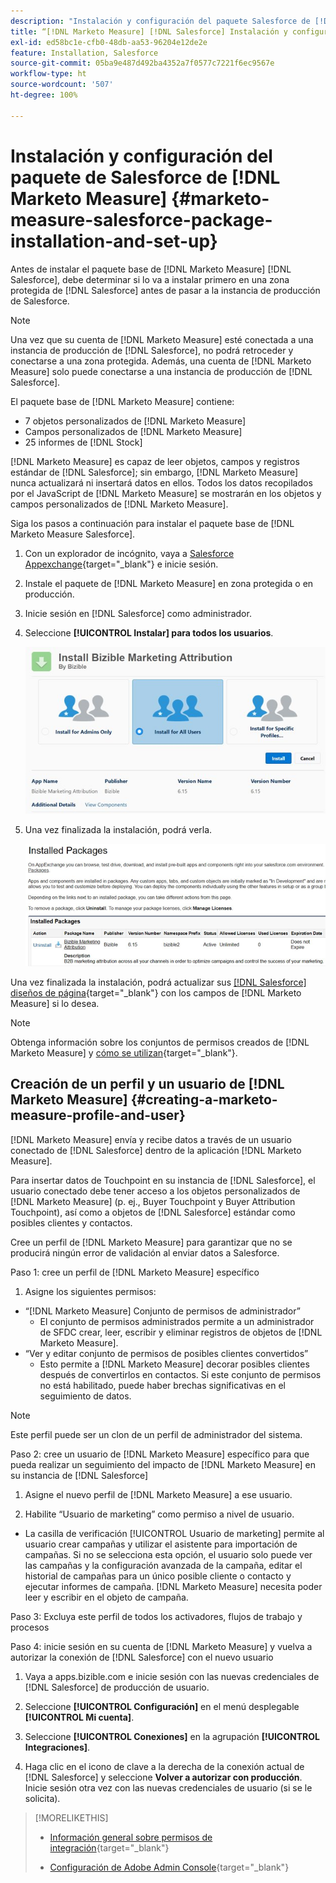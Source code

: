 ```yaml
---
description: "Instalación y configuración del paquete Salesforce de [!DNL Marketo Measure]-  [!DNL Marketo Measure]"
title: “[!DNL Marketo Measure] [!DNL Salesforce] Instalación y configuración del paquete”
exl-id: ed58bc1e-cfb0-48db-aa53-96204e12de2e
feature: Installation, Salesforce
source-git-commit: 05ba9e487d492ba4352a7f0577c7221f6ec9567e
workflow-type: ht
source-wordcount: '507'
ht-degree: 100%

---
```


# Instalación y configuración del paquete de Salesforce de [!DNL Marketo Measure] {#marketo-measure-salesforce-package-installation-and-set-up}

Antes de instalar el paquete base de [!DNL Marketo Measure] [!DNL Salesforce], debe determinar si lo va a instalar primero en una zona protegida de [!DNL Salesforce] antes de pasar a la instancia de producción de Salesforce.

>[!NOTE]
>
>Una vez que su cuenta de [!DNL Marketo Measure] esté conectada a una instancia de producción de [!DNL Salesforce], no podrá retroceder y conectarse a una zona protegida. Además, una cuenta de [!DNL Marketo Measure] solo puede conectarse a una instancia de producción de [!DNL Salesforce].

El paquete base de [!DNL Marketo Measure] contiene:

* 7 objetos personalizados de [!DNL Marketo Measure]
* Campos personalizados de [!DNL Marketo Measure]
* 25 informes de [!DNL Stock]

[!DNL Marketo Measure] es capaz de leer objetos, campos y registros estándar de [!DNL Salesforce]; sin embargo, [!DNL Marketo Measure] nunca actualizará ni insertará datos en ellos. Todos los datos recopilados por el JavaScript de [!DNL Marketo Measure] se mostrarán en los objetos y campos personalizados de [!DNL Marketo Measure].

Siga los pasos a continuación para instalar el paquete base de [!DNL Marketo Measure Salesforce].

1. Con un explorador de incógnito, vaya a [Salesforce Appexchange](https://appexchange.salesforce.com/appxListingDetail?listingId=a0N3000000B3KLuEAN){target="_blank"} e inicie sesión.

1. Instale el paquete de [!DNL Marketo Measure] en zona protegida o en producción.

1. Inicie sesión en [!DNL Salesforce] como administrador.

1. Seleccione **[!UICONTROL Instalar] para todos los usuarios**.

   ![](assets/marketo-measure-salesforce-package-installation-and-set-up-1.png)

1. Una vez finalizada la instalación, podrá verla.

   ![](assets/marketo-measure-salesforce-package-installation-and-set-up-2.png)

Una vez finalizada la instalación, podrá actualizar sus [[!DNL Salesforce] diseños de página](/help/configuration-and-setup/marketo-measure-and-salesforce/page-layout-instructions.md){target="_blank"} con los campos de [!DNL Marketo Measure] si lo desea.

>[!NOTE]
>
>Obtenga información sobre los conjuntos de permisos creados de [!DNL Marketo Measure] y [cómo se utilizan](/help/configuration-and-setup/marketo-measure-and-salesforce/marketo-measure-permission-sets.md){target="_blank"}.

## Creación de un perfil y un usuario de [!DNL Marketo Measure] {#creating-a-marketo-measure-profile-and-user}

[!DNL Marketo Measure] envía y recibe datos a través de un usuario conectado de [!DNL Salesforce] dentro de la aplicación [!DNL Marketo Measure].

Para insertar datos de Touchpoint en su instancia de [!DNL Salesforce], el usuario conectado debe tener acceso a los objetos personalizados de [!DNL Marketo Measure] (p. ej., Buyer Touchpoint y Buyer Attribution Touchpoint), así como a objetos de [!DNL Salesforce] estándar como posibles clientes y contactos.

Cree un perfil de [!DNL Marketo Measure] para garantizar que no se producirá ningún error de validación al enviar datos a Salesforce.

Paso 1: cree un perfil de [!DNL Marketo Measure] específico

1. Asigne los siguientes permisos:

* “[!DNL Marketo Measure] Conjunto de permisos de administrador”
   * El conjunto de permisos administrados permite a un administrador de SFDC crear, leer, escribir y eliminar registros de objetos de [!DNL Marketo Measure].
* “Ver y editar conjunto de permisos de posibles clientes convertidos”
   * Esto permite a [!DNL Marketo Measure] decorar posibles clientes después de convertirlos en contactos. Si este conjunto de permisos no está habilitado, puede haber brechas significativas en el seguimiento de datos.

>[!NOTE]
>
>Este perfil puede ser un clon de un perfil de administrador del sistema.

Paso 2: cree un usuario de [!DNL Marketo Measure] específico para que pueda realizar un seguimiento del impacto de [!DNL Marketo Measure] en su instancia de [!DNL Salesforce]

1. Asigne el nuevo perfil de [!DNL Marketo Measure] a ese usuario.

1. Habilite “Usuario de marketing” como permiso a nivel de usuario.

* La casilla de verificación [!UICONTROL Usuario de marketing] permite al usuario crear campañas y utilizar el asistente para importación de campañas. Si no se selecciona esta opción, el usuario solo puede ver las campañas y la configuración avanzada de la campaña, editar el historial de campañas para un único posible cliente o contacto y ejecutar informes de campaña. [!DNL Marketo Measure] necesita poder leer y escribir en el objeto de campaña.

Paso 3: Excluya este perfil de todos los activadores, flujos de trabajo y procesos

Paso 4: inicie sesión en su cuenta de [!DNL Marketo Measure] y vuelva a autorizar la conexión de [!DNL Salesforce] con el nuevo usuario

1. Vaya a apps.bizible.com e inicie sesión con las nuevas credenciales de [!DNL Salesforce] de producción de usuario.

1. Seleccione **[!UICONTROL Configuración]** en el menú desplegable **[!UICONTROL Mi cuenta]**.

1. Seleccione **[!UICONTROL Conexiones]** en la agrupación **[!UICONTROL Integraciones]**.

1. Haga clic en el icono de clave a la derecha de la conexión actual de [!DNL Salesforce] y seleccione **Volver a autorizar con producción**. Inicie sesión otra vez con las nuevas credenciales de usuario (si se le solicita).

>[!MORELIKETHIS]
>
>* [Información general sobre permisos de integración](/help/api-connections/utilizing-marketo-measures-api-connections/integration-permissions-overview.md){target="_blank"}
>
>* [Configuración de Adobe Admin Console](/help/configuration-and-setup/getting-started-with-marketo-measure/adobe-admin-console-setup.md){target="_blank"}
